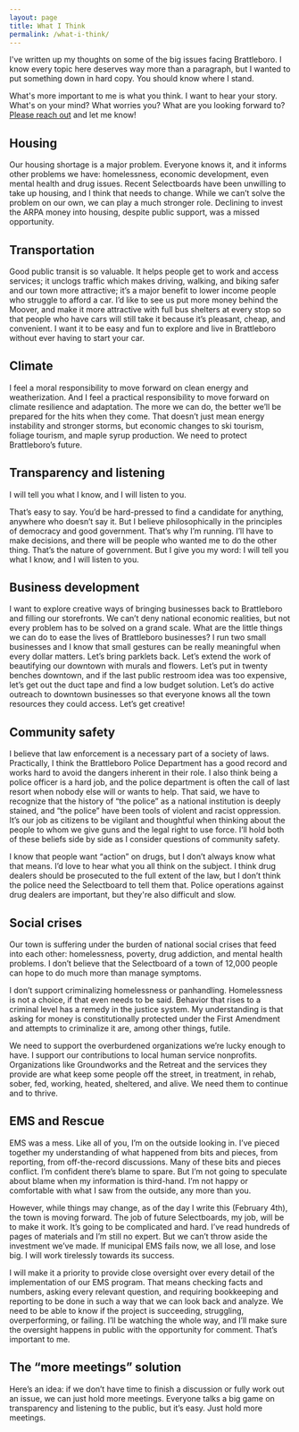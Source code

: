 ```yaml
---
layout: page
title: What I Think
permalink: /what-i-think/
---
```


I've written up my thoughts on some of the big issues facing Brattleboro. I know every topic here deserves way more than a paragraph, but I wanted to put something down in hard copy. You should know where I stand.

What's more important to me is what you think. I want to hear your story. What's on your mind? What worries you? What are you looking forward to? [Please reach out](/get-in-touch) and let me know!

## Housing

Our housing shortage is a major problem. Everyone knows it, and it informs other problems we have: homelessness, economic development, even mental health and drug issues. Recent Selectboards have been unwilling to take up housing, and I think that needs to change. While we can’t solve the problem on our own, we can play a much stronger role. Declining to invest the ARPA money into housing, despite public support, was a missed opportunity.

## Transportation

Good public transit is so valuable. It helps people get to work and access services; it unclogs traffic which makes driving, walking, and biking safer and our town more attractive; it’s a major benefit to lower income people who struggle to afford a car. I’d like to see us put more money behind the Moover, and make it more attractive with full bus shelters at every stop so that people who have cars will still take it because it’s pleasant, cheap, and convenient. I want it to be easy and fun to explore and live in Brattleboro without ever having to start your car.

## Climate

I feel a moral responsibility to move forward on clean energy and weatherization. And I feel a practical responsibility to move forward on climate resilience and adaptation. The more we can do, the better we’ll be prepared for the hits when they come. That doesn’t just mean energy instability and stronger storms, but economic changes to ski tourism, foliage tourism, and maple syrup production. We need to protect Brattleboro’s future.

## Transparency and listening

I will tell you what I know, and I will listen to you.

That’s easy to say. You’d be hard-pressed to find a candidate for anything, anywhere who doesn’t say it. But I believe philosophically in the principles of democracy and good government. That’s why I’m running. I’ll have to make decisions, and there will be people who wanted me to do the other thing. That’s the nature of government. But I give you my word: I will tell you what I know, and I will listen to you.

## Business development

I want to explore creative ways of bringing businesses back to Brattleboro and filling our storefronts. We can’t deny national economic realities, but not every problem has to be solved on a grand scale. What are the little things we can do to ease the lives of Brattleboro businesses? I run two small businesses and I know that small gestures can be really meaningful when every dollar matters. Let’s bring parklets back. Let’s extend the work of beautifying our downtown with murals and flowers. Let’s put in twenty benches downtown, and if the last public restroom idea was too expensive, let’s get out the duct tape and find a low budget solution. Let’s do active outreach to downtown businesses so that everyone knows all the town resources they could access. Let’s get creative!

## Community safety

I believe that law enforcement is a necessary part of a society of laws. Practically, I think the Brattleboro Police Department has a good record and works hard to avoid the dangers inherent in their role. I also think being a police officer is a hard job, and the police department is often the call of last resort when nobody else will or wants to help. That said, we have to recognize that the history of “the police” as a national institution is deeply stained, and “the police” have been tools of violent and racist oppression. It’s our job as citizens to be vigilant and thoughtful when thinking about the people to whom we give guns and the legal right to use force. I’ll hold both of these beliefs side by side as I consider questions of community safety.

I know that people want “action” on drugs, but I don’t always know what that means. I’d love to hear what you all think on the subject. I think drug dealers should be prosecuted to the full extent of the law, but I don’t think the police need the Selectboard to tell them that. Police operations against drug dealers are important, but they're also difficult and slow.

## Social crises

Our town is suffering under the burden of national social crises that feed into each other: homelessness, poverty, drug addiction, and mental health problems. I don’t believe that the Selectboard of a town of 12,000 people can hope to do much more than manage symptoms.

I don’t support criminalizing homelessness or panhandling. Homelessness is not a choice, if that even needs to be said. Behavior that rises to a criminal level has a remedy in the justice system. My understanding is that asking for money is constitutionally protected under the First Amendment and attempts to criminalize it are, among other things, futile.

We need to support the overburdened organizations we’re lucky enough to have. I support our contributions to local human service nonprofits. Organizations like Groundworks and the Retreat and the services they provide are what keep some people off the street, in treatment, in rehab, sober, fed, working, heated, sheltered, and alive. We need them to continue and to thrive.

## EMS and Rescue

EMS was a mess. Like all of you, I’m on the outside looking in. I’ve pieced together my understanding of what happened from bits and pieces, from reporting, from off-the-record discussions. Many of these bits and pieces conflict. I’m confident there’s blame to spare. But I’m not going to speculate about blame when my information is third-hand. I’m not happy or comfortable with what I saw from the outside, any more than you.

However, while things may change, as of the day I write this (February 4th), the town is moving forward. The job of future Selectboards, my job, will be to make it work. It’s going to be complicated and hard. I’ve read hundreds of pages of materials and I’m still no expert. But we can’t throw aside the investment we’ve made. If municipal EMS fails now, we all lose, and lose big. I will work tirelessly towards its success.

I will make it a priority to provide close oversight over every detail of the implementation of our EMS program. That means checking facts and numbers, asking every relevant question, and requiring bookkeeping and reporting to be done in such a way that we can look back and analyze. We need to be able to know if the project is succeeding, struggling, overperforming, or failing. I’ll be watching the whole way, and I’ll make sure the oversight happens in public with the opportunity for comment. That’s important to me.

## The “more meetings” solution

Here’s an idea: if we don’t have time to finish a discussion or fully work out an issue, we can just hold more meetings. Everyone talks a big game on transparency and listening to the public, but it’s easy. Just hold more meetings.